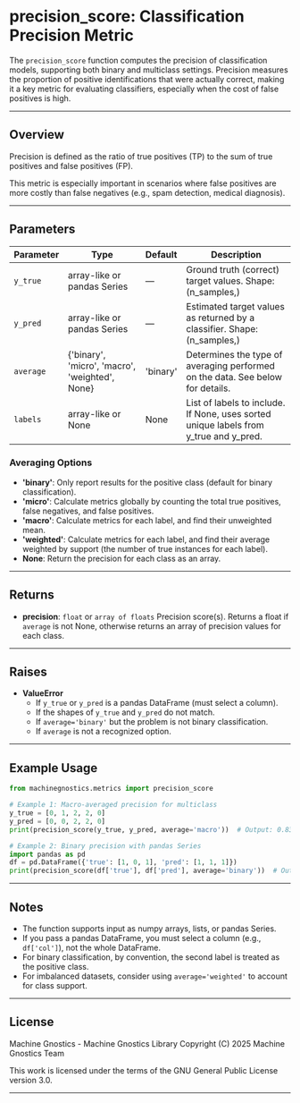 # precision_score: Classification Precision Metric

The `precision_score` function computes the precision of classification models, supporting both binary and multiclass settings. Precision measures the proportion of positive identifications that were actually correct, making it a key metric for evaluating classifiers, especially when the cost of false positives is high.

---

## Overview

Precision is defined as the ratio of true positives (TP) to the sum of true positives and false positives (FP).

This metric is especially important in scenarios where false positives are more costly than false negatives (e.g., spam detection, medical diagnosis).

---

## Parameters

| Parameter   | Type                                           | Default  | Description                                                                           |
| ----------- | ---------------------------------------------- | -------- | ------------------------------------------------------------------------------------- |
| `y_true`  | array-like or pandas Series                    | —       | Ground truth (correct) target values. Shape: (n_samples,)                             |
| `y_pred`  | array-like or pandas Series                    | —       | Estimated target values as returned by a classifier. Shape: (n_samples,)              |
| `average` | {'binary', 'micro', 'macro', 'weighted', None} | 'binary' | Determines the type of averaging performed on the data. See below for details.        |
| `labels`  | array-like or None                             | None     | List of labels to include. If None, uses sorted unique labels from y_true and y_pred. |

### Averaging Options

- **'binary'**: Only report results for the positive class (default for binary classification).
- **'micro'**: Calculate metrics globally by counting the total true positives, false negatives, and false positives.
- **'macro'**: Calculate metrics for each label, and find their unweighted mean.
- **'weighted'**: Calculate metrics for each label, and find their average weighted by support (the number of true instances for each label).
- **None**: Return the precision for each class as an array.

---

## Returns

- **precision**: `float` or `array of floats`
  Precision score(s). Returns a float if `average` is not None, otherwise returns an array of precision values for each class.

---

## Raises

- **ValueError**
  - If `y_true` or `y_pred` is a pandas DataFrame (must select a column).
  - If the shapes of `y_true` and `y_pred` do not match.
  - If `average='binary'` but the problem is not binary classification.
  - If `average` is not a recognized option.

---

## Example Usage

```python
from machinegnostics.metrics import precision_score

# Example 1: Macro-averaged precision for multiclass
y_true = [0, 1, 2, 2, 0]
y_pred = [0, 0, 2, 2, 0]
print(precision_score(y_true, y_pred, average='macro'))  # Output: 0.8333333333333333

# Example 2: Binary precision with pandas Series
import pandas as pd
df = pd.DataFrame({'true': [1, 0, 1], 'pred': [1, 1, 1]})
print(precision_score(df['true'], df['pred'], average='binary'))  # Output: 0.6666666666666666
```

---

## Notes

- The function supports input as numpy arrays, lists, or pandas Series.
- If you pass a pandas DataFrame, you must select a column (e.g., `df['col']`), not the whole DataFrame.
- For binary classification, by convention, the second label is treated as the positive class.
- For imbalanced datasets, consider using `average='weighted'` to account for class support.

---

## License

Machine Gnostics - Machine Gnostics Library
Copyright (C) 2025  Machine Gnostics Team

This work is licensed under the terms of the GNU General Public License version 3.0.

---
